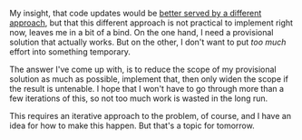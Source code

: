 My insight, that code updates would be
[better served by a different approach](/daily/2024-09-26), but that this
different approach is not practical to implement right now, leaves me in a bit
of a bind. On the one hand, I need a provisional solution that actually works.
But on the other, I don't want to put _too much_ effort into something
temporary.

The answer I've come up with, is to reduce the scope of my provisional solution
as much as possible, implement that, then only widen the scope if the result is
untenable. I hope that I won't have to go through more than a few iterations of
this, so not too much work is wasted in the long run.

This requires an iterative approach to the problem, of course, and I have an
idea for how to make this happen. But that's a topic for tomorrow.
